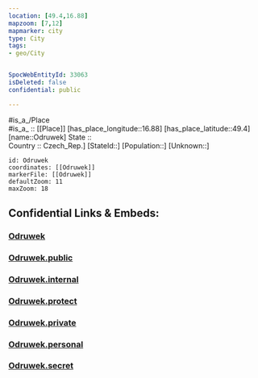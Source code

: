 ```yaml
---
location: [49.4,16.88] 
mapzoom: [7,12] 
mapmarker: city 
type: City
tags:
- geo/City


SpocWebEntityId: 33063
isDeleted: false
confidential: public

---
```

#is_a_/Place  
#is_a_ :: [[Place]] 
[has_place_longitude::16.88] 
[has_place_latitude::49.4] 
[name::Odruwek] 
State ::  
Country :: Czech_Rep.] 
[StateId::] 
[Population::] 
[Unknown::] 


```leaflet
id: Odruwek
coordinates: [[Odruwek]] 
markerFile: [[Odruwek]] 
defaultZoom: 11 
maxZoom: 18
```


## Confidential Links & Embeds: 

### [Odruwek](/_Standards/Earth/Continent/Europe/Europe~Central/Czech_Republic/regions~Czech_Republic/Jihomoravský/City/Odruwek.md) 

### [Odruwek.public](/_public/Earth/Continent/Europe/Europe~Central/Czech_Republic/regions~Czech_Republic/Jihomoravský/City/Odruwek.public.md) 

### [Odruwek.internal](/_internal/Earth/Continent/Europe/Europe~Central/Czech_Republic/regions~Czech_Republic/Jihomoravský/City/Odruwek.internal.md) 

### [Odruwek.protect](/_protect/Earth/Continent/Europe/Europe~Central/Czech_Republic/regions~Czech_Republic/Jihomoravský/City/Odruwek.protect.md) 

### [Odruwek.private](/_private/Earth/Continent/Europe/Europe~Central/Czech_Republic/regions~Czech_Republic/Jihomoravský/City/Odruwek.private.md) 

### [Odruwek.personal](/_personal/Earth/Continent/Europe/Europe~Central/Czech_Republic/regions~Czech_Republic/Jihomoravský/City/Odruwek.personal.md) 

### [Odruwek.secret](/_secret/Earth/Continent/Europe/Europe~Central/Czech_Republic/regions~Czech_Republic/Jihomoravský/City/Odruwek.secret.md)

